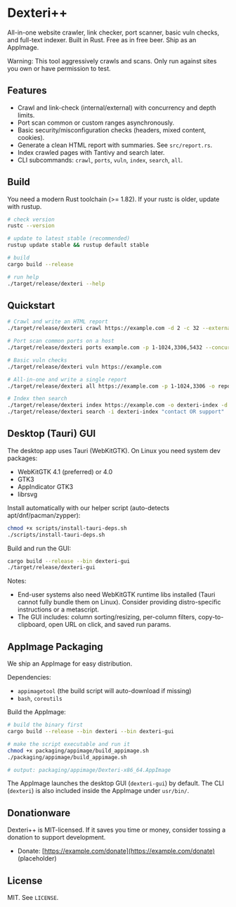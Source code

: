 # Dexteri++

All-in-one website crawler, link checker, port scanner, basic vuln checks, and full-text indexer. Built in Rust. Free as in free beer. Ship as an AppImage.

Warning: This tool aggressively crawls and scans. Only run against sites you own or have permission to test.

## Features

- Crawl and link-check (internal/external) with concurrency and depth limits.
- Port scan common or custom ranges asynchronously.
- Basic security/misconfiguration checks (headers, mixed content, cookies).
- Generate a clean HTML report with summaries. See `src/report.rs`.
- Index crawled pages with Tantivy and search later.
- CLI subcommands: `crawl`, `ports`, `vuln`, `index`, `search`, `all`.

## Build
You need a modern Rust toolchain (>= 1.82). If your rustc is older, update with rustup.

```bash
# check version
rustc --version

# update to latest stable (recommended)
rustup update stable && rustup default stable

# build
cargo build --release

# run help
./target/release/dexteri --help
```

## Quickstart

```bash
# Crawl and write an HTML report
./target/release/dexteri crawl https://example.com -d 2 -c 32 --externals --report report.html

# Port scan common ports on a host
./target/release/dexteri ports example.com -p 1-1024,3306,5432 --concurrency 800 --timeout-ms 600

# Basic vuln checks
./target/release/dexteri vuln https://example.com

# All-in-one and write a single report
./target/release/dexteri all https://example.com -p 1-1024,3306 -o report.html --externals -d 2

# Index then search
./target/release/dexteri index https://example.com -o dexteri-index -d 2
./target/release/dexteri search -i dexteri-index "contact OR support"
```

## Desktop (Tauri) GUI

The desktop app uses Tauri (WebKitGTK). On Linux you need system dev packages:

- WebKitGTK 4.1 (preferred) or 4.0
- GTK3
- AppIndicator GTK3
- librsvg

Install automatically with our helper script (auto-detects apt/dnf/pacman/zypper):

```bash
chmod +x scripts/install-tauri-deps.sh
./scripts/install-tauri-deps.sh
```

Build and run the GUI:

```bash
cargo build --release --bin dexteri-gui
./target/release/dexteri-gui
```

Notes:

- End-user systems also need WebKitGTK runtime libs installed (Tauri cannot fully bundle them on Linux). Consider providing distro-specific instructions or a metascript.
- The GUI includes: column sorting/resizing, per-column filters, copy-to-clipboard, open URL on click, and saved run params.

## AppImage Packaging
We ship an AppImage for easy distribution.

Dependencies:
- `appimagetool` (the build script will auto-download if missing)
- `bash`, `coreutils`

Build the AppImage:

```bash
# build the binary first
cargo build --release --bin dexteri --bin dexteri-gui

# make the script executable and run it
chmod +x packaging/appimage/build_appimage.sh
./packaging/appimage/build_appimage.sh

# output: packaging/appimage/Dexteri-x86_64.AppImage
```

The AppImage launches the desktop GUI (`dexteri-gui`) by default. The CLI (`dexteri`) is also included inside the AppImage under `usr/bin/`.

## Donationware
Dexteri++ is MIT-licensed. If it saves you time or money, consider tossing a donation to support development.

- Donate: [https://example.com/donate](https://example.com/donate) (placeholder)

## License
MIT. See `LICENSE`.

